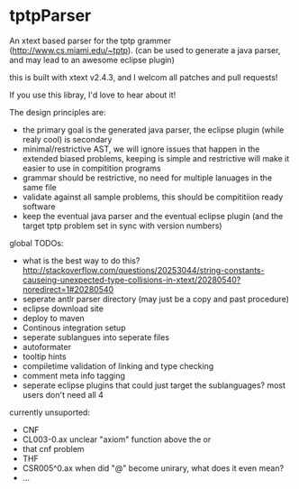 tptpParser
==========

An xtext based parser for the tptp grammer (http://www.cs.miami.edu/~tptp).  (can be used to generate a java parser, and may lead to an awesome eclipse plugin)

this is built with xtext v2.4.3, and I welcom all patches and pull requests!

If you use this libray, I'd love to hear about it!


The design principles are:
 * the primary goal is the generated java parser, the eclipse plugin (while realy cool) is secondary
 * minimal/restrictive AST, we will ignore issues that happen in the extended biased problems, keeping is simple and restrictive will make it easier to use in compitition programs
 * grammar should be restrictive, no need for multiple lanuages in the same file
 * validate against all sample problems, this should be compititiion ready software
 * keep the eventual java parser and the eventual eclipse plugin (and the target tptp problem set in sync with version numbers)

global TODOs:
 * what is the best way to do this? http://stackoverflow.com/questions/20253044/string-constants-causeing-unexpected-type-collisions-in-xtext/20280540?noredirect=1#20280540
 * seperate antlr parser directory (may just be a copy and past procedure)
 * eclipse download site
 * deploy to maven
 * Continous integration setup
 * seperate sublangues into seperate files
 * autoformater
 * tooltip hints
 * compiletime validation of linking and type checking
 * comment meta info tagging
 * seperate eclipse plugins that could just target the sublanguages? most users don't need all 4

currently unsuported:
 * CNF
  * CL003-0.ax unclear "axiom" function above the or
  * that cnf problem
 * THF
  * CSR005^0.ax when did "@" become unirary, what does it even mean?
  * ...
